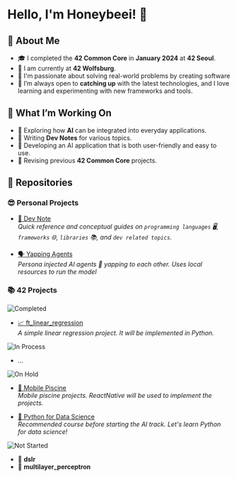 # Hello, I'm Honeybeei! 🐝

## 🚀 About Me

- 🎓 I completed the **42 Common Core** in **January 2024** at **42 Seoul**.
- 🏫 I am currently at **42 Wolfsburg**.
- 🤩 I'm passionate about solving real-world problems by creating software
- 🌱 I’m always open to **catching up** with the latest technologies, and I love learning and experimenting with new frameworks and tools.

## 🚧 What I’m Working On

- 🔭 Exploring how **AI** can be integrated into everyday applications.
- 📝 Writing **Dev Notes** for various topics.
- 🤖 Developing an AI application that is both user-friendly and easy to use.
- 🔄 Revising previous **42 Common Core** projects.

## 🌟 Repositories

### 😎 Personal Projects
<!-- ![Completed](https://img.shields.io/badge/status-Completed-success) -->
<!-- ![In Process](https://img.shields.io/badge/status-In%20Process-blue) -->
<!-- ![On Hold](https://img.shields.io/badge/status-On%20Hold-lightgrey) -->
<!-- ![Not Started](https://img.shields.io/badge/status-Not%20Started-yellow) -->

- [📝 Dev Note](https://github.com/Honeybeei/DevNote)  
  *Quick reference and conceptual guides on `programming languages` 🖥️, `frameworks` 🌐, `libraries` 📚, and `dev related topics`.*

- [🗣️ Yapping Agents](https://github.com/Honeybeei/yapping-agents)  
  *Persona injected AI agents 🤖 yapping to each other. Uses local resources to run the model*

### 📚 42 Projects

![Completed](https://img.shields.io/badge/status-Completed-success)  

- [📈 ft_linear_regression](https://github.com/Honeybeei/42-linear-regression)  
  *A simple linear regression project. It will be implemented in Python.*

![In Process](https://img.shields.io/badge/status-In%20Process-blue)

- ...

![On Hold](https://img.shields.io/badge/status-On%20Hold-lightgrey)

- [📱 Mobile Piscine](https://github.com/Honeybeei/42-mobile-piscine)  
  *Mobile piscine projects. ReactNative will be used to implement the projects.*

- [🐍 Python for Data Science](https://github.com/Honeybeei/42-python-for-data-science)  
  *Recommended course before starting the AI track. Let's learn Python for data science!*

![Not Started](https://img.shields.io/badge/status-Not%20Started-yellow)

- 🤖 **dslr**
- 🧠 **multilayer_perceptron**
